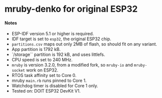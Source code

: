# mruby-denko for original ESP32

#### Notes

- ESP-IDF version 5.1 or higher is required.
- IDF target is set to `esp32`, the original ESP32 chip.
- `partitions.csv` maps out only 2MB of flash, so should fit on any variant.
- App partition is 1792 kB.
- `/storage`` partition is 192 kB, and uses littlefs.
- CPU speed is set to 240 MHz.
- `mruby` is version 3.2.0, from a modified fork, so `mruby-io` and `mruby-socket` work on ESP32.
- RTOS task affinity set to Core 0.
- mruby `main.rb` runs pinned to Core 1.
- Watchdog timer is disabled for Core 1 only.
- Tested on: DOIT ESP32 DevKit V1.
